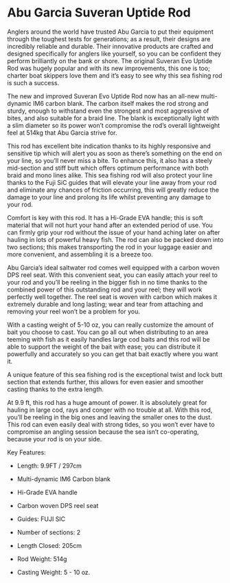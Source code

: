 # Abu Garcia Suveran Uptide Rod

Anglers around the world have trusted Abu Garcia to put their equipment through the toughest tests for
generations; as a result, their designs are incredibly reliable and durable.
Their innovative products are crafted and designed specifically for anglers like yourself, so you can
be confident they perform brilliantly on the bank or shore.
The original Suveran Evo Uptide Rod was hugely popular and with its new improvements, this one is too;
charter boat skippers love them and it’s easy to see why this sea fishing rod is such a success.

The new and improved Suveran Evo Uptide Rod now has an all-new multi-dynamic IM6 carbon blank.
The carbon itself makes the rod strong and sturdy, enough to withstand even the strongest and most
aggressive of bites, and also suitable for a braid line.
The blank is exceptionally light with a slim diameter so its power won’t compromise the rod’s overall
lightweight feel at 514kg that Abu Garcia strive for.

This rod has excellent bite indication thanks to its highly responsive and sensitive tip which will alert
you as soon as there’s something on the end on your line, so you’ll never miss a bite.
To enhance this, it also has a steely mid-section and stiff butt which offers optimum performance with both
braid and mono lines alike.
This sea fishing rod will also protect your line thanks to the Fuji SiC guides that will elevate your line
away from your rod and eliminate any chances of friction occurring, this will greatly reduce the damage to
your line and prolong its life whilst preventing any damage to your rod.

Comfort is key with this rod. It has a Hi-Grade EVA handle; this is soft material that will not hurt your
hand after an extended period of use.
You can firmly grip your rod without the issue of your hand aching later on after hauling in lots of powerful
heavy fish.
The rod can also be packed down into two sections; this makes transporting the rod in your luggage easier and
more convenient, and assembling it is a breeze too.

Abu Garcia’s ideal saltwater rod comes well equipped with a carbon woven DPS reel seat.
With this convenient seat, you can easily attach your reel to your rod and you’ll be reeling in the bigger fish
in no time thanks to the combined power of this outstanding rod and your reel; they will work perfectly well
together.
The reel seat is woven with carbon which makes it extremely durable and long lasting; wear and tear from
attaching and removing your reel won’t be a problem for you.

With a casting weight of 5-10 oz, you can really customize the amount of bait you choose to cast.
You can go all out when distributing to an area teeming with fish as it easily handles large cod baits and this
rod will be able to support the weight of the bait with ease; you can distribute it powerfully and accurately
so you can get that bait exactly where you want it.

A unique feature of this sea fishing rod is the exceptional twist and lock butt section that extends further,
this allows for even easier and smoother casting thanks to the extra length.

At 9.9 ft, this rod has a huge amount of power.
It is absolutely great for hauling in large cod, rays and conger with no trouble at all. With this rod, you’ll
be reeling in the big ones and leaving the smaller ones to the dust.
This rod can even easily deal with strong tides, so you won’t ever have to compromise an angling session
because the sea isn’t co-operating, because your rod is on your side.

Key Features:

- Length: 9.9FT / 297cm

- Multi-dynamic IM6 Carbon blank

- Hi-Grade EVA handle

- Carbon woven DPS reel seat

- Guides: FUJI SIC

- Number of sections: 2

- Length Closed: 205cm

- Rod Weight: 514g

- Casting Weight: 5 - 10 oz.
